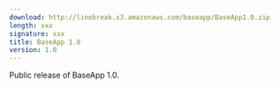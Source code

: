 ```yaml
---
download: http://linebreak.s3.amazonaws.com/baseapp/BaseApp1.0.zip
length: xxx
signature: xxx
title: BaseApp 1.0
version: 1.0
---
```


Public release of BaseApp 1.0.
